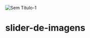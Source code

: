 ![Sem Título-1](https://user-images.githubusercontent.com/95540354/161328408-70e55aa8-e82f-417c-b94c-9b0de0747d50.png)
# slider-de-imagens

